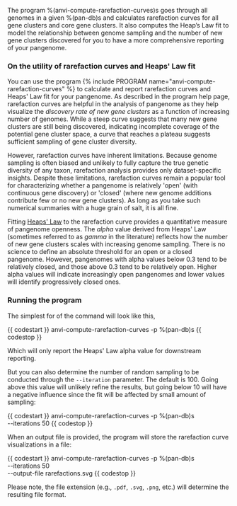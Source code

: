 The program %(anvi-compute-rarefaction-curves)s goes through all genomes in a given %(pan-db)s and calculates rarefaction curves for all gene clusters and core gene clusters. It also computes the Heap’s Law fit to model the relationship between genome sampling and the number of new gene clusters discovered for you to have a more comprehensive reporting of your pangenome.

### On the utility of rarefaction curves and Heaps' Law fit

You can use the program {% include PROGRAM name="anvi-compute-rarefaction-curves" %} to calculate and report rarefaction curves and Heaps' Law fit for your pangenome. As described in the program help page, rarefaction curves are helpful in the analysis of pangenome as they help visualize the *discovery rate of new gene clusters* as a function of increasing number of genomes. While a steep curve suggests that many new gene clusters are still being discovered, indicating incomplete coverage of the potential gene cluster space, a curve that reaches a plateau suggests sufficient sampling of gene cluster diversity.

However, rarefaction curves have inherent limitations. Because genome sampling is often biased and unlikely to fully capture the true genetic diversity of any taxon, rarefaction analysis provides only dataset-specific insights. Despite these limitations, rarefaction curves remain a popular tool for characterizing whether a pangenome is relatively 'open' (with continuous gene discovery) or 'closed' (where new genome additions contribute few or no new gene clusters). As long as you take such numerical summaries with a huge grain of salt, it is all fine.

Fitting [Heaps' Law](https://en.wikipedia.org/wiki/Heaps'_law) to the rarefaction curve provides a quantitative measure of pangenome openness. The *alpha* value derived from Heaps' Law (sometimes referred to as *gamma* in the literature) reflects how the number of new gene clusters scales with increasing genome sampling. There is no science to define an absolute threshold for an open or a closed pangenome. However, pangenomes with alpha values below 0.3 tend to be relatively closed, and those above 0.3 tend to be relatively open. Higher alpha values will indicate increasingly open pangenomes and lower values will identify progressively closed ones.

### Running the program

The simplest for of the command will look like this,

{{ codestart }}
anvi-compute-rarefaction-curves -p %(pan-db)s
{{ codestop }}

Which will only report the Heaps' Law alpha value for downstream reporting.

But you can also determine the number of random sampling to be conducted through the `--iteration` parameter. The default is 100. Going above this value will unlikely refine the results, but going below 10 will have a negative influence since the fit will be affected by small amount of sampling:

{{ codestart }}
anvi-compute-rarefaction-curves -p %(pan-db)s \
                                --iterations 50
{{ codestop }}

When an output file is provided, the program will store the rarefaction curve visualizations in a file:

{{ codestart }}
anvi-compute-rarefaction-curves -p %(pan-db)s \
                                --iterations 50 \
                                --output-file rarefactions.svg
{{ codestop }}

Please note, the file extension (e.g., `.pdf`, `.svg`, `.png`, etc.) will determine the resulting file format.
